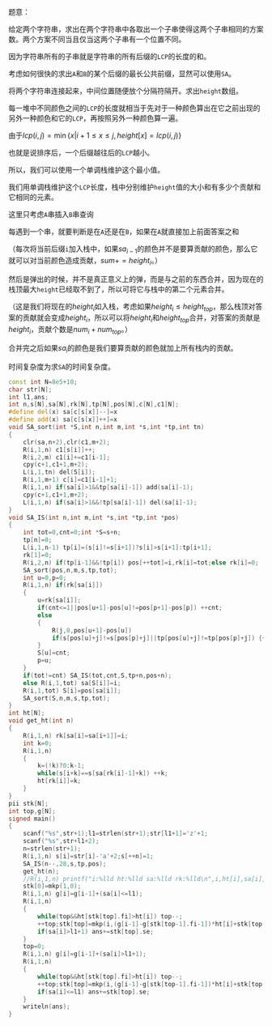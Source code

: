 
题意：

给定两个字符串，求出在两个字符串中各取出一个子串使得这两个子串相同的方案数。两个方案不同当且仅当这两个子串有一个位置不同。

<!--more-->

因为字符串所有的子串就是字符串的所有后缀的$\texttt{LCP}$的长度的和。

考虑如何很快的求出$\texttt A$和$\texttt B$的某个后缀的最长公共前缀，显然可以使用$\texttt{SA}$。

将两个字符串连接起来，中间位置随便放个分隔符隔开。求出$\texttt{height}$数组。

每一堆中不同颜色之间的$\texttt{LCP}$的长度就相当于先对于一种颜色算出在它之前出现的另外一种颜色和它的$\texttt{LCP}$，再按照另外一种颜色算一遍。

由于$lcp(i,j)=\min\left\{x|i+1\leq x \leq j,height[x]=lcp(i,j) \right\}$

也就是说排序后，一个后缀越往后的$\texttt{LCP}$越小。

所以，我们可以使用一个单调栈维护这个最小值。

我们用单调栈维护这个$\texttt{LCP}$长度，栈中分别维护$\texttt{height}$值的大小和有多少个贡献和它相同的元素。

这里只考虑$\texttt A$串插入$\texttt B$串查询

每遇到一个串，就要判断是在$\texttt A$还是在$\texttt B$，如果在$\texttt A$就直接加上前面答案之和

（每次将当前后缀$\texttt i$加入栈中，如果$sa_{i-1}$的颜色并不是要算贡献的颜色，那么它就可以对当前颜色造成贡献，$sum+=height_i$。）

然后是弹出的时候，并不是真正意义上的弹，而是与之前的东西合并，因为现在的栈顶最大$\texttt{height}$已经取不到了，所以可将它与栈中的第二个元素合并。

（这是我们将现在的$height_i$如入栈，考虑如果$height_i\leq height_{top}$，那么栈顶对答案的贡献就会变成$height_i$，所以可以将$height_i$和$height_{top}$合并，对答案的贡献是$height_i$，贡献个数是$num_i+num_{top}$。）

合并完之后如果$sa_i$的颜色是我们要算贡献的颜色就加上所有栈内的贡献。

时间复杂度为求$\texttt {SA}$的时间复杂度。

```c++
const int N=8e5+10;
char str[N];
int l1,ans;
int n,s[N],sa[N],rk[N],tp[N],pos[N],c[N],c1[N];
#define del(x) sa[c[s[x]]--]=x
#define add(x) sa[c[s[x]]++]=x
void SA_sort(int *S,int n,int m,int *s,int *tp,int tn)
{
	clr(sa,n+2),clr(c1,m+2);
	R(i,1,n) c1[s[i]]++;
	R(i,2,m) c1[i]+=c1[i-1];
	cpy(c+1,c1+1,m+2);
	L(i,1,tn) del(S[i]);
	R(i,1,m+1) c[i]=c1[i-1]+1;
	R(i,1,n) if(sa[i]>1&&tp[sa[i]-1]) add(sa[i]-1);
	cpy(c+1,c1+1,m+2);
	L(i,1,n) if(sa[i]>1&&!tp[sa[i]-1]) del(sa[i]-1);
}
void SA_IS(int n,int m,int *s,int *tp,int *pos)
{
	int tot=0,cnt=0;int *S=s+n;
	tp[n]=0;
	L(i,1,n-1) tp[i]=(s[i]!=s[i+1])?s[i]>s[i+1]:tp[i+1];
	rk[1]=0;
	R(i,2,n) if(tp[i-1]&&!tp[i]) pos[++tot]=i,rk[i]=tot;else rk[i]=0;
	SA_sort(pos,n,m,s,tp,tot);
	int u=0,p=0;
	R(i,1,n) if(rk[sa[i]])
	{
		u=rk[sa[i]];
		if(cnt<=1||pos[u+1]-pos[u]!=pos[p+1]-pos[p]) ++cnt;
		else
		{
			R(j,0,pos[u+1]-pos[u]) 
			if(s[pos[u]+j]!=s[pos[p]+j]||tp[pos[u]+j]!=tp[pos[p]+j]) {++cnt;break;}
		}
		S[u]=cnt;
		p=u;
	}
	if(tot!=cnt) SA_IS(tot,cnt,S,tp+n,pos+n);
	else R(i,1,tot) sa[S[i]]=i;
	R(i,1,tot) S[i]=pos[sa[i]];
	SA_sort(S,n,m,s,tp,tot);
}
int ht[N];
void get_ht(int n)
{
	R(i,1,n) rk[sa[i]=sa[i+1]]=i;
	int k=0;
	R(i,1,n)
	{
		k=(!k)?0:k-1;
		while(s[i+k]==s[sa[rk[i]-1]+k]) ++k;
		ht[rk[i]]=k;
	}
}
pii stk[N];
int top,g[N];
signed main()
{
	scanf("%s",str+1);l1=strlen(str+1);str[l1+1]='z'+1;
	scanf("%s",str+l1+2);
	n=strlen(str+1);
	R(i,1,n) s[i]=str[i]-'a'+2;s[++n]=1;
	SA_IS(n--,28,s,tp,pos);
	get_ht(n);
	//R(i,1,n) printf("i:%lld ht:%lld sa:%lld rk:%lld\n",i,ht[i],sa[i],rk[i]);
	stk[0]=mkp(1,0);
	R(i,1,n) g[i]=g[i-1]+(sa[i]<=l1);
	R(i,1,n)
	{
		while(top&&ht[stk[top].fi]>ht[i]) top--;
		++top;stk[top]=mkp(i,(g[i-1]-g[stk[top-1].fi-1])*ht[i]+stk[top-1].se);
		if(sa[i]>l1+1) ans+=stk[top].se;
	}
	top=0;
	R(i,1,n) g[i]=g[i-1]+(sa[i]>l1+1);
	R(i,1,n)
	{
		while(top&&ht[stk[top].fi]>ht[i]) top--;
		++top;stk[top]=mkp(i,(g[i-1]-g[stk[top-1].fi-1])*ht[i]+stk[top-1].se);
		if(sa[i]<=l1) ans+=stk[top].se;
	} 
	writeln(ans);
}
```

